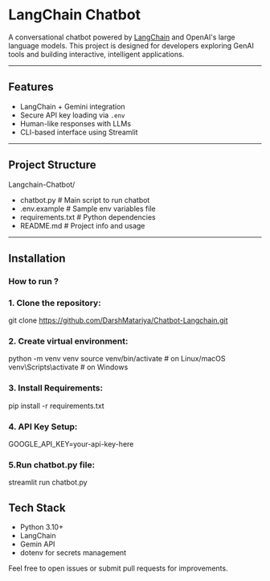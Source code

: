 # LangChain Chatbot

A conversational chatbot powered by [LangChain](https://python.langchain.com/) and OpenAI's large language models. This project is designed for developers exploring GenAI tools and building interactive, intelligent applications.

---

## Features

- LangChain + Gemini integration
- Secure API key loading via `.env`
- Human-like responses with LLMs
- CLI-based interface using Streamlit

---

## Project Structure
Langchain-Chatbot/
- chatbot.py # Main script to run chatbot
- .env.example # Sample env variables file
- requirements.txt # Python dependencies
- README.md # Project info and usage


---

## Installation

### How to run ?

### 1. Clone the repository:  
   git clone https://github.com/DarshMatariya/Chatbot-Langchain.git

### 2. Create virtual environment:
  python -m venv venv
  source venv/bin/activate    # on Linux/macOS
  venv\Scripts\activate       # on Windows

### 3. Install Requirements:
  pip install -r requirements.txt

### 4. API Key Setup:
   GOOGLE_API_KEY=your-api-key-here

### 5.Run chatbot.py file:
  streamlit run chatbot.py

## Tech Stack

- Python 3.10+
- LangChain
- Gemin API
- dotenv for secrets management



Feel free to open issues or submit pull requests for improvements.





